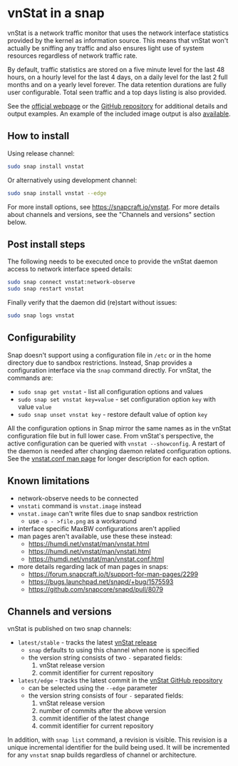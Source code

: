# vnStat in a snap

vnStat is a network traffic monitor that uses the network
interface statistics provided by the kernel as information source. This
means that vnStat won't actually be sniffing any traffic and also ensures
light use of system resources regardless of network traffic rate.

By default, traffic statistics are stored on a five minute level for the last
48 hours, on a hourly level for the last 4 days, on a daily level for the
last 2 full months and on a yearly level forever. The data retention durations
are fully user configurable. Total seen traffic and a top days listing is also
provided.

See the [official webpage](https://humdi.net/vnstat/) or the
[GitHub repository](https://github.com/vergoh/vnstat) for additional details
and output examples. An example of the included image output is also
[available](https://humdi.net/vnstat/cgidemo/).

## How to install

Using release channel:

```sh
sudo snap install vnstat
```

Or alternatively using development channel:

```sh
sudo snap install vnstat --edge
```

For more install options, see <https://snapcraft.io/vnstat>.
For more details about channels and versions, see the "Channels and versions" section below.

## Post install steps

The following needs to be executed once to provide the vnStat daemon access
to network interface speed details:

```sh
sudo snap connect vnstat:network-observe
sudo snap restart vnstat
```

Finally verify that the daemon did (re)start without issues:

```sh
sudo snap logs vnstat
```

## Configurability

Snap doesn't support using a configuration file in `/etc` or in the home directory
due to sandbox restrictions. Instead, Snap provides a configuration interface via
the `snap` command directly. For vnStat, the commands are:

- `sudo snap get vnstat` - list all configuration options and values
- `sudo snap set vnstat key=value` - set configuration option `key` with value `value`
- `sudo snap unset vnstat key` - restore default value of option `key`

All the configuration options in Snap mirror the same names as in the vnStat configuration
file but in full lower case. From vnStat's perspective, the active configuration can be
queried with `vnstat --showconfig`. A restart of the daemon is needed after changing
daemon related configuration options. See the [vnstat.conf man page](https://humdi.net/vnstat/man/vnstat.conf.html)
for longer description for each option.

## Known limitations

- network-observe needs to be connected
- `vnstati` command is `vnstat.image` instead
- `vnstat.image` can't write files due to snap sandbox restriction
  - use `-o - >file.png` as a workaround
- interface specific MaxBW configurations aren't applied
- man pages aren't available, use these these instead:
  - <https://humdi.net/vnstat/man/vnstat.html>
  - <https://humdi.net/vnstat/man/vnstati.html>
  - <https://humdi.net/vnstat/man/vnstat.conf.html>
- more details regarding lack of man pages in snaps:
  - <https://forum.snapcraft.io/t/support-for-man-pages/2299>
  - <https://bugs.launchpad.net/snapd/+bug/1575593>
  - <https://github.com/snapcore/snapd/pull/8079>

## Channels and versions

vnStat is published on two snap channels:

- `latest/stable` - tracks the latest [vnStat release](https://github.com/vergoh/vnstat/releases)
  - `snap` defaults to using this channel when none is specified
  - the version string consists of two `-` separated fields:
    1. vnStat release version
    2. commit identifier for current repository
- `latest/edge` - tracks the latest commit in the [vnStat GitHub repository](https://github.com/vergoh/vnstat)
  - can be selected using the `--edge` parameter
  - the version string consists of four `-` separated fields:
    1. vnStat release version
    2. number of commits after the above version
    3. commit identifier of the latest change
    4. commit identifier for current repository

In addition, with `snap list` command, a revision is visible. This revision is a unique incremental
identifier for the build being used. It will be incremented for any `vnstat` snap builds regardless of
channel or architecture.
